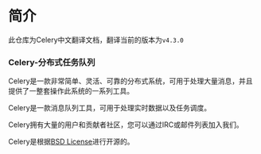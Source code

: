 # 简介

此仓库为Celery中文翻译文档，翻译当前的版本为`v4.3.0`

### Celery-分布式任务队列

Celery是一款非常简单、灵活、可靠的分布式系统，可用于处理大量消息，并且提供了一整套操作此系统的一系列工具。

Celery是一款消息队列工具，可用于处理实时数据以及任务调度。

Celery拥有大量的用户和贡献者社区，您可以通过IRC或邮件列表加入我们。

Celery是根据[BSD License](https://opensource.org/licenses/BSD-3-Clause)进行开源的。  


